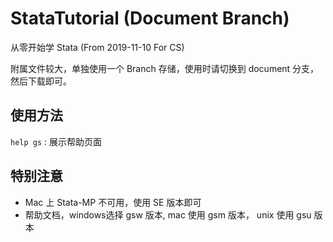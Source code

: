 # StataTutorial (Document Branch)

从零开始学 Stata (From 2019-11-10 For CS)

附属文件较大，单独使用一个 Branch 存储，使用时请切换到 document 分支，然后下载即可。

## 使用方法
`help gs` : 展示帮助页面

## 特别注意
- Mac 上 Stata-MP 不可用，使用 SE 版本即可
- 帮助文档，windows选择 gsw 版本, mac 使用 gsm 版本， unix 使用 gsu 版本
